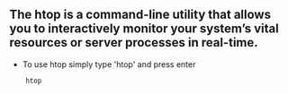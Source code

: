 ## The htop is a command-line utility that allows you to interactively monitor your system’s vital resources or server processes in real-time.

- To use htop simply type 'htop' and press enter

```bash
    htop
```

